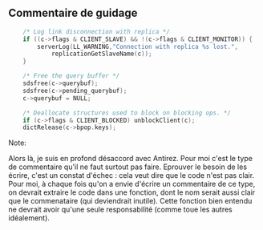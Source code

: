 ## Commentaire de guidage <i class="fas fa-skull ko"></i>

``` C
    /* Log link disconnection with replica */
    if ((c->flags & CLIENT_SLAVE) && !(c->flags & CLIENT_MONITOR)) {
        serverLog(LL_WARNING,"Connection with replica %s lost.",
            replicationGetSlaveName(c));
    }

    /* Free the query buffer */
    sdsfree(c->querybuf);
    sdsfree(c->pending_querybuf);
    c->querybuf = NULL;

    /* Deallocate structures used to block on blocking ops. */
    if (c->flags & CLIENT_BLOCKED) unblockClient(c);
    dictRelease(c->bpop.keys);
```

Note:

Alors là, je suis en profond désaccord avec Antirez.
Pour moi c'est le type de commentaire qu'il ne faut surtout pas faire.
Eprouver le besoin de les écrire, c'est un constat d'échec :
cela veut dire que le code n'est pas clair.
Pour moi, à chaque fois qu'on a envie d'écrire un commentaire de ce type,
on devrait extraire le code dans une fonction, dont le nom serait
aussi clair que le commenataire (qui deviendrait inutile). Cette fonction
bien entendu ne devrait avoir qu'une seule responsabilité
(comme toue les autres idéalement).